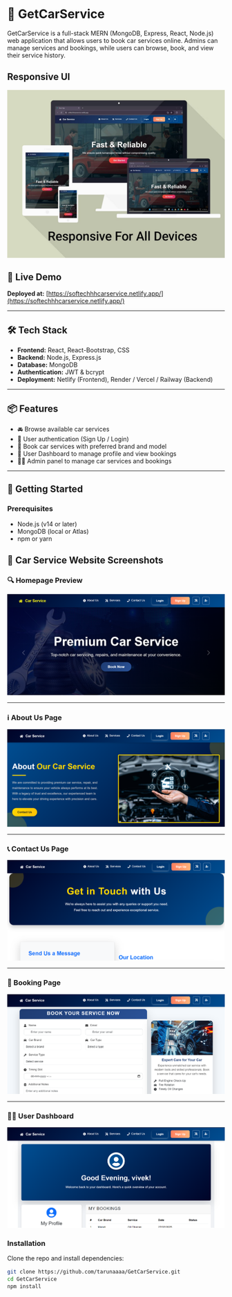 # 🚗 GetCarService

GetCarService is a full-stack MERN (MongoDB, Express, React, Node.js) web application that allows users to book car services online. Admins can manage services and bookings, while users can browse, book, and view their service history.

##  Responsive UI
 ![Responsive  ui](./screenshots/responsive.jpg)

## 🔗 Live Demo

**Deployed at:** [https://softechhhcarservice.netlify.app/](https://softechhhcarservice.netlify.app/)  

---

## 🛠️ Tech Stack

- **Frontend:** React, React-Bootstrap, CSS
- **Backend:** Node.js, Express.js
- **Database:** MongoDB
- **Authentication:** JWT & bcrypt
- **Deployment:** Netlify (Frontend), Render / Vercel / Railway (Backend)

---

## 📦 Features

- 🚘 Browse available car services
- 🔐 User authentication (Sign Up / Login)
- 📅 Book car services with preferred brand and model
- 👤 User Dashboard to manage profile and view bookings
- 🧑‍💼 Admin panel to manage car services and bookings

---

## 🚀 Getting Started

### Prerequisites

- Node.js (v14 or later)
- MongoDB (local or Atlas)
- npm or yarn

## 🚗 Car Service Website Screenshots

### 🔍 Homepage Preview
![Homepage Screenshot](./screenshots/Home.png)

---

### ℹ About Us Page
![About Us Screenshot](./screenshots/About.png)

---

### 📞 Contact Us Page
![Contact Us Screenshot](./screenshots/Contact.png)

---

### 📅 Booking Page
![Booking Page Screenshot](./screenshots/Booking.png)

---

### 🧑‍💼 User Dashboard
![User Dashboard Screenshot](./screenshots/User.png)


### Installation

Clone the repo and install dependencies:

```bash
git clone https://github.com/tarunaaaa/GetCarService.git
cd GetCarService
npm install

